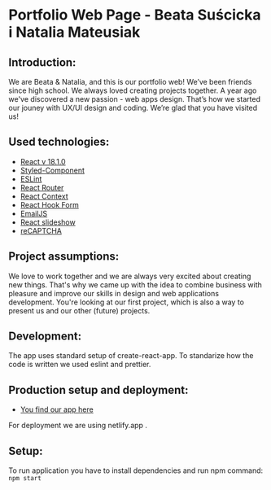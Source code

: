 # Portfolio Web Page - Beata Suścicka i Natalia Mateusiak

## Introduction:

We are Beata & Natalia, and this is our portfolio web! We’ve been friends since high school. We always loved creating  projects together. A year ago we've discovered a new passion - web apps design. That’s how we started our jouney with UX/UI design and coding. We’re glad that you have visited us!

## Used technologies:

- [React v 18.1.0](https://reactjs.org)
- [Styled-Component](https://styled-components.com/)
- [ESLint](https://eslint.org)
- [React Router](https://reactrouter.com)
- [React Context](https://reactjs.org/docs/context.html)
- [React Hook Form](https://react-hook-form.com/)
- [EmailJS](https://www.emailjs.com/)
- [React slideshow](https://react-slideshow-image.netlify.app/)
- [reCAPTCHA](https://www.google.com/recaptcha/about/)

## Project assumptions:

We love to work together and we are always very excited about creating new things. That's why we came up with the idea to combine business with pleasure and improve our skills in design and web applications development. You're looking at our first project, which is also a way to present us and our other (future) projects. 

## Development:

The app uses standard setup of create-react-app. To standarize how the code is written we used eslint and prettier. 


## Production setup and deployment:

- [You find our app here](https://bnportfolio.netlify.app/)

For deployment we are using netlify.app .

## Setup:

To run application you have to install dependencies and run npm command: `npm start`